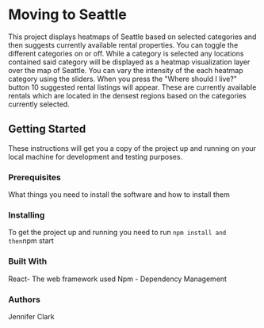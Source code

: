 # Moving to Seattle

This project displays heatmaps of Seattle based on selected categories and then suggests currently available rental properties. You can toggle the different categories on or off. While a category is selected any locations contained said category will be displayed as a heatmap visualization layer over the map of Seattle. You can vary the intensity of the each heatmap category using the sliders. When you press the "Where should I live?" button 10 suggested rental listings will appear. These are currently available rentals which are located in the densest regions based on the categories currently selected.

## Getting Started

These instructions will get you a copy of the project up and running on your local machine for development and testing purposes.

### Prerequisites

What things you need to install the software and how to install them

### Installing

To get the project up and running you need to run
`npm install and then`npm start

### Built With

React- The web framework used
Npm - Dependency Management

### Authors

Jennifer Clark
